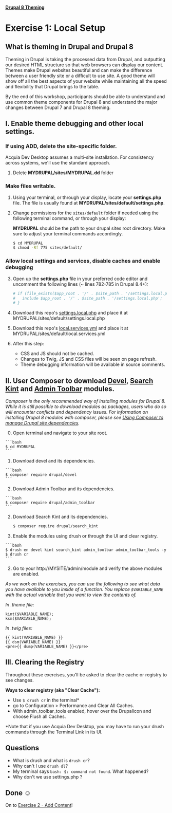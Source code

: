#### [Drupal 8 Theming](README.md)

# Exercise 1: Local Setup

## What is theming in Drupal and Drupal 8

Theming in Drupal is taking the processed data from Drupal, and outputting our desired HTML structure so that web browsers can display our content. Themes make Drupal websites beautiful and can make the difference between a user friendly site or a difficult to use site. A good theme will show off all the best aspects of your website while maintaining all the speed and flexibility that Drupal brings to the table.

By the end of this workshop, participants should be able to understand and use common theme components for Drupal 8 and understand the major changes between Drupal 7 and Drupal 8 theming.

## I. Enable theme debugging and other local settings.

### If using ADD, delete the site-specific folder.
Acquia Dev Desktop assumes a multi-site installation. For consistency across systems, we'll use the standard approach.
    
  1. Delete **MYDRUPAL/sites/MYDRUPAL.dd** folder

### Make files writable.
1. Using your terminal, or through your display, locate your **settings.php** file. The file is usually found at **MYDRUPAL/sites/default/settings.php**. 

2. Change permissions for the `sites/default` folder if needed using the following terminal command, or through your display:

	**MYDRUPAL** should be the path to your drupal sites root directory. Make sure to adjust your terminal commands accordingly.
	
	```bash
	$ cd MYDRUPAL
	$ chmod -Rf 775 sites/default/
	```

### Allow local settings and services, disable caches and enable debugging
3. Open up the **settings.php** file in your preferred code editor and uncomment the following lines (~ lines 782-785 in Drupal 8.4+):

	```php
   # if (file_exists($app_root . '/' . $site_path . '/settings.local.php')) {
   #   include $app_root . '/' . $site_path . '/settings.local.php';
   # }
    ```

2. Download this repo's [settings.local.php](settings.local.php) and place it at MYDRUPAL/sites/default/settings.local.php

2. Download this repo's [local.services.yml](local.services.yml) and place it at MYDRUPAL/sites/default/local.services.yml

3. After this step:
	
	* CSS and JS should not be cached.	
	* Changes to Twig, JS and CSS files will be seen on page refresh.
	* Theme debugging information will be available in source comments. 

## II. User Composer to download [Devel](https://www.drupal.org/project/devel), [Search Kint](https://www.drupal.org/project/search_kint) and [Admin Toolbar](https://www.drupal.org/project/admin_toobar) modules.
 
  _Composer is the only recommended way of installing modules for Drupal 8. While it is still possible to download modules as packages, users who do so will encounter conflicts and dependency issues. For information on installing Drupal 8 modules with composer, please see [Using Composer to manage Drupal site dependencies](https://www.drupal.org/docs/develop/using-composer/using-composer-to-manage-drupal-site-dependencies#adding-modules)._

 
  0. Open terminal and navigate to your site root.
 
    ```bash
    $ cd MYDRUPAL
    ```
 
  1. Download devel and its dependencies.
 
    ```bash
    $ composer require drupal/devel 
    ```
    
  2. Download Admin Toolbar and its dependencies.

    ```bash
    $ composer require drupal/admin_toolbar
    ```
 
  2. Download Search Kint and its dependencies.
  
      ```bash
      $ composer require drupal/search_kint
      ```

  1. Enable the modules using drush or through the UI and clear registry.
    
    ```bash
    $ drush en devel kint search_kint admin_toolbar admin_toolbar_tools -y
    $ drush cr
    ```
  2. Go to your http://MYSITE/admin/module and verify the above modules are enabled. 

*As we work on the exercises, you can use the following to see what data you have available to you inside of a function. You replace `$VARIABLE_NAME` with the actual variable that you want to view the contents of.*

_In .theme file:_

    
    kint($VARIABLE_NAME);
    ksm($VARIABLE_NAME);
    
    
_In .twig files:_


    {{ kint(VARIABLE_NAME) }}
    {{ dsm(VARIABLE_NAME) }}
    <pre>{{ dump(VARIABLE_NAME) }}</pre>


## III. Clearing the Registry

Throughout these exercises, you'll be asked to clear the cache or registry to see changes. 
 
**Ways to clear registry (aka "Clear Cache"):**

* Use ``$ drush cr`` in the terminal*
* go to Configuration > Performance and Clear All Caches. 
* With admin\_toolbar\_tools enabled, hover over the Drupalicon and choose Flush all Caches. 

*Note that if you use Acquia Dev Desktop, you may have to run your drush commands through the Terminal Link in its UI.

## Questions
+ What is drush and what is `drush cr`?
+ Why can't I use `drush dl`?
+ My terminal says `bash: $: command not found`. What happened?
+ Why don't we use settings.php ?

## Done ☺
On to [Exercise 2 - Add Content](exercise_02-add-content.md)!